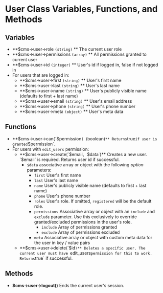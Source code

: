 # User Class Variables, Functions, and Methods

## Variables

-  **$cms->user->role `(string)` ** The current user role
-  **$cms->user->permissions `(array)` ** All permissions granted to current user
-  **$cms->user->id `(integer)` ** User's id if logged in, false if not logged in
-  For users that are logged in:
   -  **$cms->user->first `(string)` ** User's first name
   -  **$cms->user->last `(string)` ** User's last name
   -  **$cms->user->name `(string)` ** User's publicly visible name (defaults to first + last name)
   -  **$cms->user->email `(string)` ** User's email address
   -  **$cms->user->phone `(string)` ** User's phone number
   -  **$cms->user->meta `(object)` ** User's meta data

## Functions

-  **$cms->user->can(`$permission`) `(boolean)` ** Returns `true` if user is granted `$permission`.
-  For users with `edit_users` permission:
   -  **$cms->user->create(`$email`, `$data`)** Creates a new user. `$email` is required. Returns user id if successful.
      -  `$data` associative array or object with the following _option_ parameters:
         -  `first` User's first name
         -  `last` User's last name
         -  `name` User's publicly visible name (defaults to first + last name)
         -  `phone` User's phone number
         -  `roles` User's role. If omitted, `registered` will be the default role.
         -  `permissions` Associative array or object with an `include` and `exclude` parameter. Use this exclusively to override granted/excluded permissions in the user's role.
            -  `include` Array of permissions granted
            -  `exclude` Array of permissions excluded
         -  `meta` Associative array or object with custom meta data for the user in key / value pairs
   -  **$cms->user->delete(`$id`)** Deletes a specific user. The current user must have `edit_users` permission for this to work. Returns `true` if successful.

## Methods

-  **$cms->user->logout()** Ends the current user's session.
